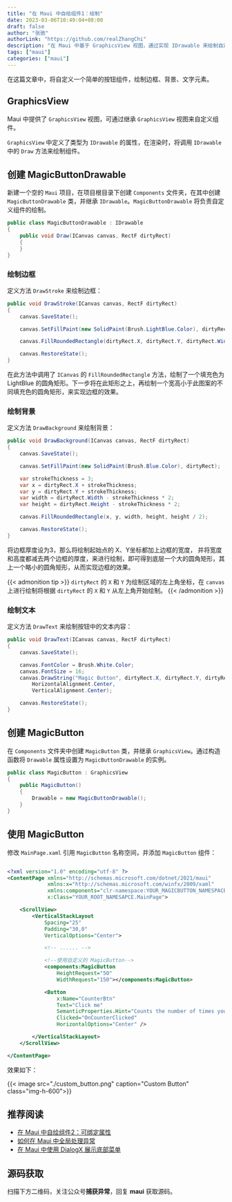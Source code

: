 ```yaml
---
title: "在 Maui 中自绘组件1：绘制"
date: 2023-03-06T10:49:04+08:00
draft: false
author: "张驰"
authorLink: "https://github.com/realZhangChi"
description: "在 Maui 中基于 GraphicsView 视图，通过实现 IDrawable 来绘制自定义组件"
tags: ["maui"]
categories: ["maui"]
---
```


在这篇文章中，将自定义一个简单的按钮组件，绘制边框、背景、文字元素。

## GraphicsView

Maui 中提供了 `GraphicsView` 视图，可通过继承 `GraphicsView` 视图来自定义组件。

`GraphicsView` 中定义了类型为 `IDrawable` 的属性，在渲染时，将调用 `IDrawable` 中的 `Draw` 方法来绘制组件。

## 创建 MagicButtonDrawable

新建一个空的 `Maui` 项目，在项目根目录下创建 `Components` 文件夹，在其中创建 `MagicButtonDrawable` 类，并继承 `IDrawable`。`MagicButtonDrawable` 将负责自定义组件的绘制。

``` csharp
public class MagicButtonDrawable : IDrawable
{
    public void Draw(ICanvas canvas, RectF dirtyRect)
    {
    }
}
```

### 绘制边框

定义方法 `DrawStroke` 来绘制边框：

``` csharp
public void DrawStroke(ICanvas canvas, RectF dirtyRect)
{
    canvas.SaveState();

    canvas.SetFillPaint(new SolidPaint(Brush.LightBlue.Color), dirtyRect);

    canvas.FillRoundedRectangle(dirtyRect.X, dirtyRect.Y, dirtyRect.Width, dirtyRect.Height, dirtyRect.Height / 2);

    canvas.RestoreState();
}
```

在此方法中调用了 `ICanvas` 的 `FillRoundedRectangle` 方法，绘制了一个填充色为 LightBlue 的圆角矩形。下一步将在此矩形之上，再绘制一个宽高小于此图案的不同填充色的圆角矩形，来实现边框的效果。

### 绘制背景

定义方法 `DrawBackground` 来绘制背景：

``` csharp
public void DrawBackground(ICanvas canvas, RectF dirtyRect)
{
    canvas.SaveState();

    canvas.SetFillPaint(new SolidPaint(Brush.Blue.Color), dirtyRect);

    var strokeThickness = 3;
    var x = dirtyRect.X + strokeThickness;
    var y = dirtyRect.Y + strokeThickness;
    var width = dirtyRect.Width - strokeThickness * 2;
    var height = dirtyRect.Height - strokeThickness * 2;

    canvas.FillRoundedRectangle(x, y, width, height, height / 2);

    canvas.RestoreState();
}
```

将边框厚度设为3，那么将绘制起始点的 X、Y坐标都加上边框的宽度， 并将宽度和高度都减去两个边框的厚度，来进行绘制，即可得到底层一个大的圆角矩形，其上一个略小的圆角矩形，从而实现边框的效果。

{{< admonition tip >}}
`dirtyRect` 的 `X` 和 `Y` 为绘制区域的左上角坐标，在 `canvas` 上进行绘制将根据 `dirtyRect` 的 `X` 和 `Y` 从左上角开始绘制。
{{< /admonition >}}

### 绘制文本

定义方法 `DrawText` 来绘制按钮中的文本内容：

``` csharp
public void DrawText(ICanvas canvas, RectF dirtyRect)
{
    canvas.SaveState();

    canvas.FontColor = Brush.White.Color;
    canvas.FontSize = 16;
    canvas.DrawString("Magic Button", dirtyRect.X, dirtyRect.Y, dirtyRect.Width, dirtyRect.Height,
        HorizontalAlignment.Center,
        VerticalAlignment.Center);

    canvas.RestoreState();
}
```

## 创建 MagicButton

在 `Components` 文件夹中创建 `MagicButton` 类，并继承 `GraphicsView`。通过构造函数将 `Drawable` 属性设置为 `MagicButtonDrawable` 的实例。

``` csharp
public class MagicButton : GraphicsView
{
    public MagicButton()
    {
        Drawable = new MagicButtonDrawable();
    }
}
```

## 使用 MagicButton

修改 `MainPage.xaml` 引用 `MagicButton` 名称空间，并添加 `MagicButton` 组件：

``` xml

<?xml version="1.0" encoding="utf-8" ?>
<ContentPage xmlns="http://schemas.microsoft.com/dotnet/2021/maui"
             xmlns:x="http://schemas.microsoft.com/winfx/2009/xaml"
             xmlns:components="clr-namespace:YOUR_MAGICBUTTON_NAMESPACE"
             x:Class="YOUR_ROOT_NAMESAPCE.MainPage">

    <ScrollView>
        <VerticalStackLayout
            Spacing="25"
            Padding="30,0"
            VerticalOptions="Center">

            <!-- ...... -->

            <!--使用自定义的 MagicButton-->
            <components:MagicButton
                HeightRequest="50"
                WidthRequest="150"></components:MagicButton>

            <Button
                x:Name="CounterBtn"
                Text="Click me"
                SemanticProperties.Hint="Counts the number of times you click"
                Clicked="OnCounterClicked"
                HorizontalOptions="Center" />

        </VerticalStackLayout>
    </ScrollView>

</ContentPage>

```

效果如下：

{{< image src="./custom_button.png" caption="Custom Button" class="img-h-600">}}

## 推荐阅读

- [在 Maui 中自绘组件2：可绑定属性](https://zhangchi.io/posts/custom-component-in-maui-2/)
- [如何在 Maui 中全局处理异常](https://zhangchi.io/posts/handle-exception-in-maui/)
- [在 Maui 中使用 DialogX 展示底部菜单](https://zhangchi.io/posts/use-dialogx-in-maui-3/)

## 源码获取

扫描下方二维码，关注公众号**捕获异常**，回复 **maui** 获取源码。
